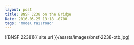 ```yaml
---
layout: post
title: BNSF 2238 on the Bridge
Date: 2016-05-25 13:18 -0700
tags: "model railroad"
---
```


![BNSF 2238]({{ site.url }}/assets/images/bnsf-2238-otb.jpg)
